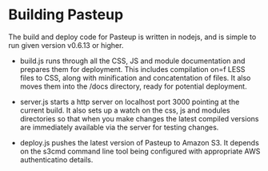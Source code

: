 Building Pasteup
================

The build and deploy code for Pasteup is written in nodejs, and is simple to run given version v0.6.13 or higher.

 - build.js runs through all the CSS, JS and module documentation and prepares them for deployment. This includes compilation on=f LESS files to CSS, along with minification and concatentation of files. It also moves them into the /docs directory, ready for potential deployment.

 - server.js starts a http server on localhost port 3000 pointing at the current build. It also sets up a watch on the css, js and modules directories so that when you make changes the latest compiled versions are immediately available via the server for testing changes.

 - deploy.js pushes the latest version of Pasteup to Amazon S3. It depends on the s3cmd command line tool being configured with appropriate AWS authenticatino details.